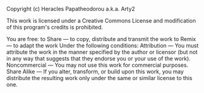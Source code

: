Copyright (c) Heracles Papatheodorou a.k.a. Arty2

This work is licensed under a Creative Commons License and modification of this program's credits is prohibited.

You are free:
    to Share — to copy, distribute and transmit the work
    to Remix — to adapt the work
Under the following conditions:
    Attribution — You must attribute the work in the manner specified by the author or licensor (but not in any way that suggests that they endorse you or your use of the work).
    Noncommercial — You may not use this work for commercial purposes.
    Share Alike — If you alter, transform, or build upon this work, you may distribute the resulting work only under the same or similar license to this one. 